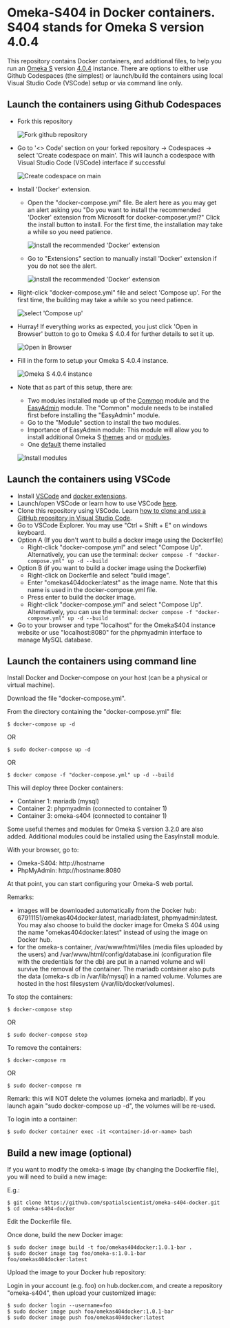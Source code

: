 # Omeka-S404 in Docker containers. S404 stands for Omeka S version 4.0.4

This repository contains Docker containers, and additional files, to help you run an [Omeka S](https://github.com/omeka/omeka-s) version [4.0.4](https://github.com/omeka/omeka-s/releases/tag/v4.0.4) instance. There are options to either use Github Codespaces (the simplest) or launch/build the containers using local Visual Studio Code (VSCode) setup or via command line only.

## Launch the containers using Github Codespaces

- Fork this repository

    ![Fork github repository](image.png)

- Go to '<> Code' section on your forked repository -> Codespaces -> select 'Create codespace on main'. This will launch a codespace with Visual Studio Code (VSCode) interface if successful

    ![Create codespace on main](image-1.png)

- Install 'Docker' extension. 
    - Open the "docker-compose.yml" file. Be alert here as you may get an alert asking you "Do you want to install the recommended 'Docker' extension from Microsoft for docker-composer.yml?" Click the install button to install. For the first time, the installation may take a while so you need patience.

        ![install the recommended 'Docker' extension](image-2-1.PNG)

    - Go to "Extensions" section to manually install 'Docker' extension if you do not see the alert.

        ![install the recommended 'Docker' extension](image-2-2.PNG)

- Right-click "docker-compose.yml" file and select 'Compose up'. For the first time, the building may take a while so you need patience.

    ![select 'Compose up'](image-3.PNG)

- Hurray! If everything works as expected, you just click 'Open in Browser' button to go to Omeka S 4.0.4 for further details to set it up. 

    ![Open in Browser](image-4.PNG)

- Fill in the form to setup your Omeka S 4.0.4 instance. 

    ![Omeka S 4.0.4 instance](image-5.PNG)

-  Note that as part of this setup, there are:
    - Two modules installed made up of the [Common](https://gitlab.com/Daniel-KM/Omeka-S-module-Common) module and the [EasyAdmin](https://github.com/Daniel-KM/Omeka-S-module-EasyAdmin) module. The "Common" module needs to be installed first before installing the "EasyAdmin" module.
    - Go to the "Module" section to install the two modules.
    - Importance of EasyAdmin module: This module will allow you to install additional Omeka S [themes](https://omeka.org/s/themes/) and or [modules](https://omeka.org/s/modules/).
    - One [default](https://omeka.org/s/themes/default/) theme installed

    ![Install modules](image-6.PNG)

## Launch the containers using VSCode

- Install [VSCode](https://code.visualstudio.com/) and [docker extensions](https://marketplace.visualstudio.com/items?itemName=ms-azuretools.vscode-docker).
- Launch/open VSCode or learn how to use VSCode [here](https://code.visualstudio.com/learn).
- Clone this repository using VSCode. Learn [how to clone and use a GitHub repository in Visual Studio Code](https://docs.microsoft.com/en-us/azure/developer/javascript/how-to/with-visual-studio-code/clone-github-repository?tabs=create-repo-command-palette%2Cinitialize-repo-activity-bar%2Ccreate-branch-command-palette%2Ccommit-changes-command-palette%2Cpush-command-palette).
- Go to VSCode Explorer. You may use "Ctrl + Shift + E" on windows keyboard.
- Option A (If you don't want to build a docker image using the Dockerfile)
    - Right-click "docker-compose.yml" and select "Compose Up". Alternatively, you can use the terminal: ``` docker compose -f "docker-compose.yml" up -d --build ```
- Option B (if you want to build a docker image using the Dockerfile)
    - Right-click on Dockerfile and select "build image". 
    - Enter "omekas404docker:latest" as the image name. Note that this name is used in the docker-compose.yml file.
    - Press enter to build the docker image.
    - Right-click "docker-compose.yml" and select "Compose Up". Alternatively, you can use the terminal: ``` docker compose -f "docker-compose.yml" up -d --build ```
- Go to your browser and type "localhost" for the OmekaS404 instance website or use "localhost:8080" for the phpmyadmin interface to manage MySQL database.

## Launch the containers using command line

Install Docker and Docker-compose on your host (can be a physical or virtual machine). 

Download the file "docker-compose.yml".

From the directory containing the "docker-compose.yml" file:

```
$ docker-compose up -d
```
OR
```
$ sudo docker-compose up -d
```
OR
```
$ docker compose -f "docker-compose.yml" up -d --build
```

This will deploy three Docker containers:

- Container 1: mariadb (mysql) 
- Container 2: phpmyadmin (connected to container 1)
- Container 3: omeka-s404 (connected to container 1)

Some useful themes and modules for Omeka S version 3.2.0 are also added. Additional modules could be installed using the EasyInstall module.

With your browser, go to:

- Omeka-S404: http://hostname
- PhpMyAdmin: http://hostname:8080

At that point, you can start configuring your Omeka-S web portal.

Remarks:

- images will be downloaded automatically from the Docker hub: 67911151/omekas404docker:latest, mariadb:latest, phpmyadmin:latest. You may also choose to build the docker image for Omeka S 404 using the name "omekas404docker:latest" instead of using the image on Docker hub. 
- for the omeka-s container, /var/www/html/files (media files uploaded by the users) and /var/www/html/config/database.ini (configuration file with the credentials for the db) are put in a named volume and will survive the removal of the container. The mariadb container also puts the data (omeka-s db in /var/lib/mysql) in a named volume. Volumes are hosted in the host filesystem (/var/lib/docker/volumes).

To stop the containers:

```
$ docker-compose stop
```
OR
```
$ sudo docker-compose stop
```

To remove the containers:
```
$ docker-compose rm 
```
OR
```
$ sudo docker-compose rm 
```

Remark: this will NOT delete the volumes (omeka and mariadb). If you launch again "sudo docker-compose up -d", the volumes will be re-used.

To login into a container:

```
$ sudo docker container exec -it <container-id-or-name> bash 
```

## Build a new image (optional)

If you want to modify the omeka-s image (by changing the Dockerfile file), you will need to build a new image:

E.g.:

```
$ git clone https://github.com/spatialscientist/omeka-s404-docker.git
$ cd omeka-s404-docker
```

Edit the Dockerfile file.

Once done, build the new Docker image:

```
$ sudo docker image build -t foo/omekas404docker:1.0.1-bar .
$ sudo docker image tag foo/omeka-s:1.0.1-bar foo/omekas404docker:latest
```

Upload the image to your Docker hub repository:

Login in your account (e.g. foo) on hub.docker.com, and create a repository "omeka-s404", then upload your customized image:

```
$ sudo docker login --username=foo
$ sudo docker image push foo/omekas404docker:1.0.1-bar
$ sudo docker image push foo/omekas404docker:latest
```
